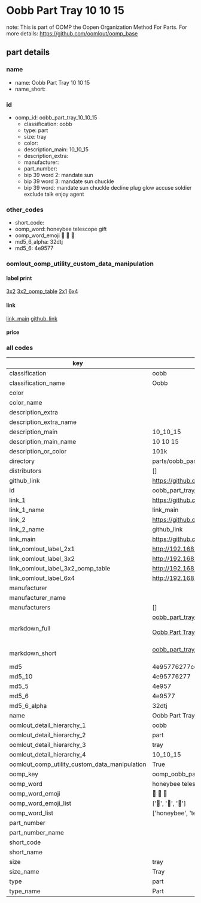 # Oobb Part Tray 10 10 15  

note: This is part of OOMP the Oopen Organization Method For Parts. For more details: https://github.com/oomlout/oomp_base

##  part details





### name
* name: Oobb Part Tray 10 10 15
* name_short: 
### id
* oomp_id: oobb_part_tray_10_10_15
  * classification: oobb
  * type: part
  * size: tray
  * color: 
  * description_main: 10_10_15
  * description_extra: 
  * manufacturer: 
  * part_number: 
  * bip 39 word 2: mandate sun
  * bip 39 word 3: mandate sun chuckle
  * bip 39 word: mandate sun chuckle decline plug glow accuse soldier exclude talk enjoy agent

### other_codes
* short_code: 
* oomp_word: honeybee telescope gift
* oomp_word_emoji :honeybee: :telescope: :gift:
* md5_6_alpha: 32dtj
* md5_6: 4e9577






### oomlout_oomp_utility_custom_data_manipulation
#### label print
[3x2](http://192.168.1.245:1112/?label=oomp%2032dtj)
[3x2_oomp_table](http://192.168.1.107:1112/?label=oomp%2032dtj)
[2x1](http://192.168.1.242:1112/?label=oomp%2032dtj)
[6x4](http://192.168.1.55:1112/?label=oomp%2032dtj)    

#### link

[link_main](https://github.com/oomlout/oomlout_oomp_current_version_messy/tree/main/parts/oobb_part_tray_10_10_15) [github_link](https://github.com/oomlout/oomlout_oomp_part_src/tree/main/parts/oobb_part_tray_10_10_15)                             

#### price







### all codes 
| key | value |  
| --- | --- |  
| classification | oobb |  
| classification_name | Oobb |  
| color |  |  
| color_name |  |  
| description_extra |  |  
| description_extra_name |  |  
| description_main | 10_10_15 |  
| description_main_name | 10 10 15 |  
| description_or_color | 101k |  
| directory | parts/oobb_part_tray_10_10_15 |  
| distributors | [] |  
| github_link | https://github.com/oomlout/oomlout_oomp_part_src/tree/main/parts/oobb_part_tray_10_10_15 |  
| id | oobb_part_tray_10_10_15 |  
| link_1 | https://github.com/oomlout/oomlout_oomp_current_version_messy/tree/main/parts/oobb_part_tray_10_10_15 |  
| link_1_name | link_main |  
| link_2 | https://github.com/oomlout/oomlout_oomp_part_src/tree/main/parts/oobb_part_tray_10_10_15 |  
| link_2_name | github_link |  
| link_main | https://github.com/oomlout/oomlout_oomp_current_version_messy/tree/main/parts/oobb_part_tray_10_10_15 |  
| link_oomlout_label_2x1 | http://192.168.1.242:1112/?label=oomp%2032dtj |  
| link_oomlout_label_3x2 | http://192.168.1.245:1112/?label=oomp%2032dtj |  
| link_oomlout_label_3x2_oomp_table | http://192.168.1.107:1112/?label=oomp%2032dtj |  
| link_oomlout_label_6x4 | http://192.168.1.55:1112/?label=oomp%2032dtj |  
| manufacturer |  |  
| manufacturer_name |  |  
| manufacturers | [] |  
| markdown_full | [oobb_part_tray_10_10_15](https://github.com/oomlout/oomlout_oomp_current_version_messy/tree/main/parts/oobb_part_tray_10_10_15)<br>[](https://github.com/oomlout/oomlout_oomp_current_version_messy/tree/main/parts/oobb_part_tray_10_10_15)<br>[Oobb Part Tray 10 10 15](https://github.com/oomlout/oomlout_oomp_current_version_messy/tree/main/parts/oobb_part_tray_10_10_15)<br><br> |  
| markdown_short | [oobb_part_tray_10_10_15](https://github.com/oomlout/oomlout_oomp_current_version_messy/tree/main/parts/oobb_part_tray_10_10_15)<br><br> |  
| md5 | 4e95776277ce80358f53638e51365438 |  
| md5_10 | 4e95776277 |  
| md5_5 | 4e957 |  
| md5_6 | 4e9577 |  
| md5_6_alpha | 32dtj |  
| name | Oobb Part Tray 10 10 15 |  
| oomlout_detail_hierarchy_1 | oobb |  
| oomlout_detail_hierarchy_2 | part |  
| oomlout_detail_hierarchy_3 | tray |  
| oomlout_detail_hierarchy_4 | 10_10_15 |  
| oomlout_oomp_utility_custom_data_manipulation | True |  
| oomp_key | oomp_oobb_part_tray_10_10_15 |  
| oomp_word | honeybee telescope gift |  
| oomp_word_emoji | :honeybee: :telescope: :gift: |  
| oomp_word_emoji_list | [':honeybee:', ':telescope:', ':gift:'] |  
| oomp_word_list | ['honeybee', 'telescope', 'gift'] |  
| part_number |  |  
| part_number_name |  |  
| short_code |  |  
| short_name |  |  
| size | tray |  
| size_name | Tray |  
| type | part |  
| type_name | Part |  
